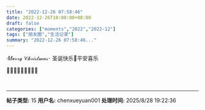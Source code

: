 ```yaml
---
title: "2022-12-26 07:58:46"
date: 2022-12-26T10:00:00+08:00
draft: false
categories: ["moments","2022","2022-12"]
tags: ["朋友圈","生活记录"]
summary: "2022-12-26 07:58:46..."
---
```


·𝑀𝓮𝓇𝓇𝓎 𝒞𝒽𝓇𝒾𝓈𝓉𝓂𝒶𝓈･
  圣诞快乐🎉平安喜乐 

🎄✨🎄✨🎄✨🎄✨🎄

​

---

**帖子类型:** 15
**用户名:** chenxueyuan001
**处理时间:** 2025/8/28 19:22:36